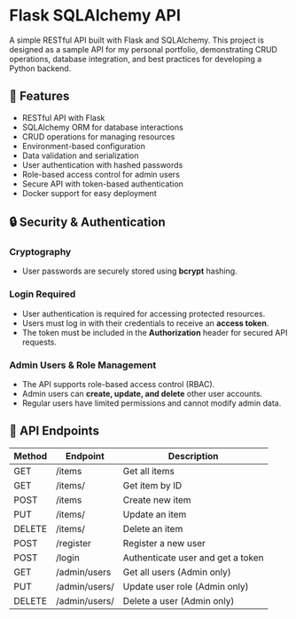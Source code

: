 # Flask SQLAlchemy API

A simple RESTful API built with Flask and SQLAlchemy. This project is designed as a sample API for my personal portfolio, demonstrating CRUD operations, database integration, and best practices for developing a Python backend.

## 🚀 Features

- RESTful API with Flask  
- SQLAlchemy ORM for database interactions  
- CRUD operations for managing resources  
- Environment-based configuration  
- Data validation and serialization  
- User authentication with hashed passwords  
- Role-based access control for admin users  
- Secure API with token-based authentication  
- Docker support for easy deployment  

## 🔒 Security & Authentication

### Cryptography  
- User passwords are securely stored using **bcrypt** hashing.  

### Login Required  
- User authentication is required for accessing protected resources.  
- Users must log in with their credentials to receive an **access token**.  
- The token must be included in the **Authorization** header for secured API requests.  

### Admin Users & Role Management  
- The API supports role-based access control (RBAC).  
- Admin users can **create, update, and delete** other user accounts.  
- Regular users have limited permissions and cannot modify admin data.  

## 📖 API Endpoints  

| Method | Endpoint         | Description |
|--------|-----------------|-------------|
| GET    | /items          | Get all items |
| GET    | /items/<id>     | Get item by ID |
| POST   | /items          | Create new item |
| PUT    | /items/<id>     | Update an item |
| DELETE | /items/<id>     | Delete an item |
| POST   | /register       | Register a new user |
| POST   | /login          | Authenticate user and get a token |
| GET    | /admin/users    | Get all users (Admin only) |
| PUT    | /admin/users/<id> | Update user role (Admin only) |
| DELETE | /admin/users/<id> | Delete a user (Admin only) |
